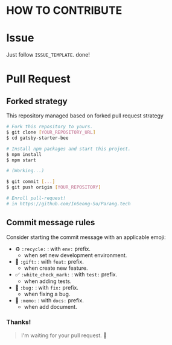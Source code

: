 # HOW TO CONTRIBUTE

# Issue

Just follow `ISSUE_TEMPLATE`. done!

# Pull Request

## Forked strategy

This repository managed based on forked pull request strategy

```sh
# Fork this repository to yours.
$ git clone [YOUR_REPOSITORY_URL]
$ cd gatsby-starter-bee

# Install npm packages and start this project.
$ npm install
$ npm start

# (Working...)

$ git commit [...]
$ git push origin [YOUR_REPOSITORY]

# Enroll pull-request!
# in https://github.com/InSeong-So/Parang.tech
```

## Commit message rules

Consider starting the commit message with an applicable emoji:

- :recycle: `:recycle:` : with `env:` prefix.
  - when set new development environment.
- :gift: `:gift:` : with `feat:` prefix.
  - when create new feature.
- ✅ `:white_check_mark:` : with `test:` prefix.
  - when adding tests.
- 🐛 `:bug:` : with `fix:` prefix.
  - when fixing a bug.
- :memo: `:memo:` : with `docs:` prefix.
  - when add document.

### Thanks!

> I'm waiting for your pull request. :pray:

